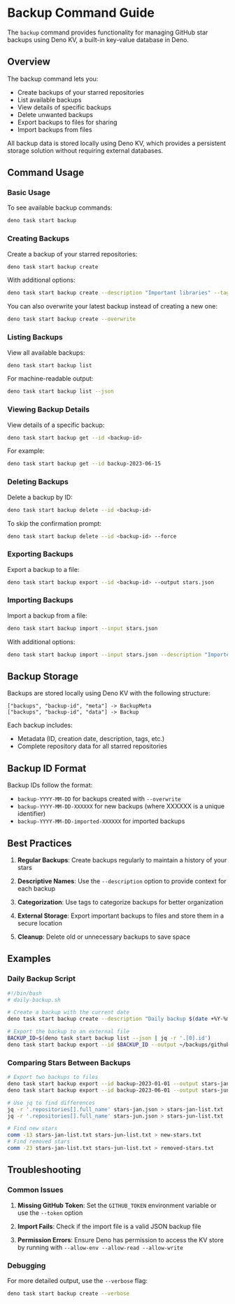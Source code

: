 # Backup Command Guide

The `backup` command provides functionality for managing GitHub star backups using Deno KV, a built-in key-value database in Deno.

## Overview

The backup command lets you:
- Create backups of your starred repositories
- List available backups
- View details of specific backups
- Delete unwanted backups
- Export backups to files for sharing
- Import backups from files

All backup data is stored locally using Deno KV, which provides a persistent storage solution without requiring external databases.

## Command Usage

### Basic Usage

To see available backup commands:

```bash
deno task start backup
```

### Creating Backups

Create a backup of your starred repositories:

```bash
deno task start backup create
```

With additional options:

```bash
deno task start backup create --description "Important libraries" --tags work,reference,important
```

You can also overwrite your latest backup instead of creating a new one:

```bash
deno task start backup create --overwrite
```

### Listing Backups

View all available backups:

```bash
deno task start backup list
```

For machine-readable output:

```bash
deno task start backup list --json
```

### Viewing Backup Details

View details of a specific backup:

```bash
deno task start backup get --id <backup-id>
```

For example:

```bash
deno task start backup get --id backup-2023-06-15
```

### Deleting Backups

Delete a backup by ID:

```bash
deno task start backup delete --id <backup-id>
```

To skip the confirmation prompt:

```bash
deno task start backup delete --id <backup-id> --force
```

### Exporting Backups

Export a backup to a file:

```bash
deno task start backup export --id <backup-id> --output stars.json
```

### Importing Backups

Import a backup from a file:

```bash
deno task start backup import --input stars.json
```

With additional options:

```bash
deno task start backup import --input stars.json --description "Imported from another system" --tags imported,archived
```

## Backup Storage

Backups are stored locally using Deno KV with the following structure:

```
["backups", "backup-id", "meta"] -> BackupMeta
["backups", "backup-id", "data"] -> Backup
```

Each backup includes:
- Metadata (ID, creation date, description, tags, etc.)
- Complete repository data for all starred repositories

## Backup ID Format

Backup IDs follow the format:
- `backup-YYYY-MM-DD` for backups created with `--overwrite`
- `backup-YYYY-MM-DD-XXXXXX` for new backups (where XXXXXX is a unique identifier)
- `backup-YYYY-MM-DD-imported-XXXXXX` for imported backups

## Best Practices

1. **Regular Backups**: Create backups regularly to maintain a history of your stars

2. **Descriptive Names**: Use the `--description` option to provide context for each backup

3. **Categorization**: Use tags to categorize backups for better organization

4. **External Storage**: Export important backups to files and store them in a secure location

5. **Cleanup**: Delete old or unnecessary backups to save space

## Examples

### Daily Backup Script

```bash
#!/bin/bash
# daily-backup.sh

# Create a backup with the current date
deno task start backup create --description "Daily backup $(date +%Y-%m-%d)" --tags daily,automated

# Export the backup to an external file
BACKUP_ID=$(deno task start backup list --json | jq -r '.[0].id')
deno task start backup export --id $BACKUP_ID --output ~/backups/github-stars-$(date +%Y-%m-%d).json
```

### Comparing Stars Between Backups

```bash
# Export two backups to files
deno task start backup export --id backup-2023-01-01 --output stars-jan.json
deno task start backup export --id backup-2023-06-01 --output stars-jun.json

# Use jq to find differences
jq -r '.repositories[].full_name' stars-jan.json > stars-jan-list.txt
jq -r '.repositories[].full_name' stars-jun.json > stars-jun-list.txt

# Find new stars
comm -13 stars-jan-list.txt stars-jun-list.txt > new-stars.txt
# Find removed stars
comm -23 stars-jan-list.txt stars-jun-list.txt > removed-stars.txt
```

## Troubleshooting

### Common Issues

1. **Missing GitHub Token**: Set the `GITHUB_TOKEN` environment variable or use the `--token` option

2. **Import Fails**: Check if the import file is a valid JSON backup file

3. **Permission Errors**: Ensure Deno has permission to access the KV store by running with `--allow-env --allow-read --allow-write`

### Debugging

For more detailed output, use the `--verbose` flag:

```bash
deno task start backup create --verbose
```